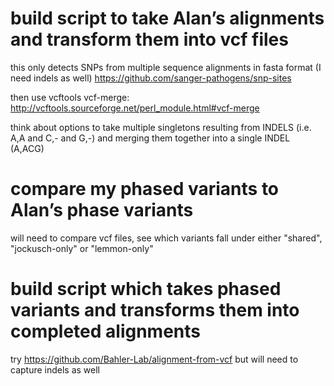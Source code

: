 # build script to take Alan’s alignments and transform them into vcf files

this only detects SNPs from multiple sequence alignments in fasta format (I need indels as well) https://github.com/sanger-pathogens/snp-sites

then use vcftools vcf-merge: http://vcftools.sourceforge.net/perl_module.html#vcf-merge

think about options to take multiple singletons resulting from INDELS (i.e. A,A and C,- and G,-) and merging them together into a single INDEL (A,ACG)

# compare my phased variants to Alan’s phase variants

will need to compare vcf files, see which variants fall under either "shared", "jockusch-only" or "lemmon-only"

# build script which takes phased variants and transforms them into completed alignments

try https://github.com/Bahler-Lab/alignment-from-vcf
but will need to capture indels as well
